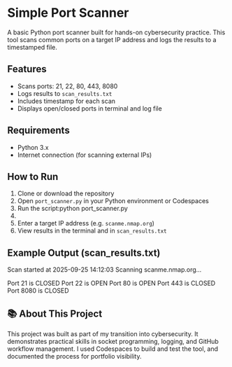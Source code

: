 #  Simple Port Scanner

A basic Python port scanner built for hands-on cybersecurity practice. This tool scans common ports on a target IP address and logs the results to a timestamped file.

##  Features

- Scans ports: 21, 22, 80, 443, 8080  
- Logs results to `scan_results.txt`  
- Includes timestamp for each scan  
- Displays open/closed ports in terminal and log file

##  Requirements

- Python 3.x  
- Internet connection (for scanning external IPs)

##  How to Run

1. Clone or download the repository  
2. Open `port_scanner.py` in your Python environment or Codespaces  
3. Run the script:python port_scanner.py
4. 
4. Enter a target IP address (e.g. `scanme.nmap.org`)  
5. View results in the terminal and in `scan_results.txt`

##  Example Output (scan_results.txt)
Scan started at 2025-09-25 14:12:03 Scanning scanme.nmap.org...

Port 21 is CLOSED Port 22 is OPEN Port 80 is OPEN Port 443 is CLOSED Port 8080 is CLOSED

## 📚 About This Project

This project was built as part of my transition into cybersecurity. It demonstrates practical skills in socket programming, logging, and GitHub workflow management. I used Codespaces to build and test the tool, and documented the process for portfolio visibility.



